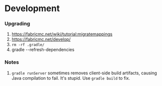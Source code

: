 # Development

### Upgrading

1. https://fabricmc.net/wiki/tutorial:migratemappings
2. https://fabricmc.net/develop/
3. `rm -rf .gradle/`
4. gradle --refresh-dependencies

### Notes
1. `gradle runServer` sometimes removes client-side build artifacts, causing Java compilation to fail. It's stupid. Use `gradle build` to fix.
